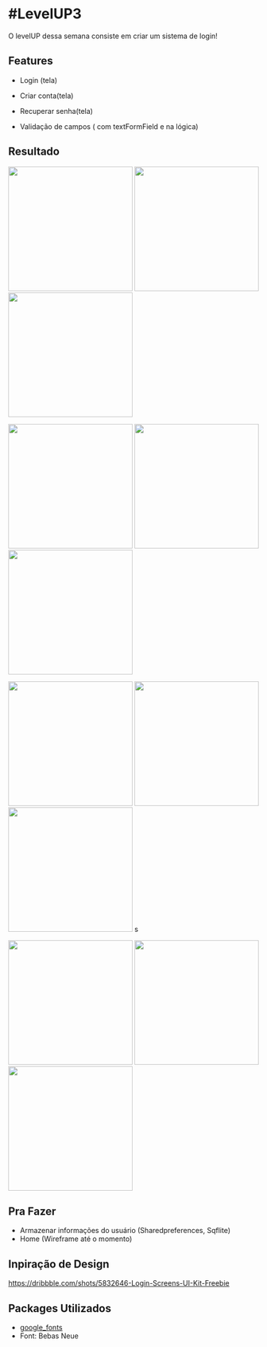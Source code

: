 # #LevelUP3

O levelUP dessa semana consiste em criar um sistema de login!

## Features

- Login (tela)

- Criar conta(tela)

- Recuperar senha(tela)

- Validação de campos ( com textFormField e na lógica)

## Resultado

<p float="left">
  <img src="screenshots/splash.jpg" width="250" />
  <img src="screenshots/login.jpg" width="250" /> 
  <img src="screenshots/home.jpg" width="250" />
</p>
<p float="left">
  <img src="screenshots/register.jpg" width="250" />
  <img src="screenshots/login.jpg" width="250" /> 
  <img src="screenshots/home.jpg" width="250" />
</p>
<p float="left">
  <img src="screenshots/login.jpg" width="250" />
  <img src="screenshots/forgot_password.jpg" width="250" />
  <img src="screenshots/forgot_password_loading.jpg" width="250" /> s
</p>
<p float="left">
  <img src="screenshots/recover_password.jpg" width="250" />
  <img src="screenshots/recover_password_loading.jpg" width="250" /> 
  <img src="screenshots/login.jpg" width="250" />
</p>

## Pra Fazer

- Armazenar informações do usuário (Sharedpreferences, Sqflite)
- Home (Wireframe até o momento)

## Inpiração de Design

https://dribbble.com/shots/5832646-Login-Screens-UI-Kit-Freebie

## Packages Utilizados

- [google_fonts](https://pub.dev/packages/google_fonts)
- Font: Bebas Neue
